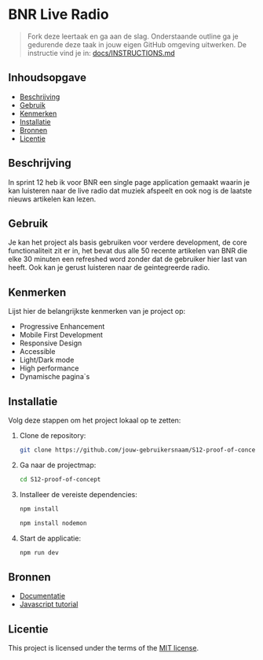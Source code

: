 # BNR Live Radio
> Fork deze leertaak en ga aan de slag. Onderstaande outline ga je gedurende deze taak in jouw eigen GitHub omgeving uitwerken. De instructie vind je in: [docs/INSTRUCTIONS.md](docs/INSTRUCTIONS.md)

## Inhoudsopgave
- [Beschrijving](#beschrijving)
- [Gebruik](#gebruik)
- [Kenmerken](#kenmerken)
- [Installatie](#installatie)
- [Bronnen](#bronnen)
- [Licentie](#licentie)

## Beschrijving
In sprint 12 heb ik voor BNR een single page application gemaakt waarin je kan luisteren naar de live radio dat muziek afspeelt en ook nog is de laatste nieuws artikelen kan lezen.

## Gebruik
Je kan het project als basis gebruiken voor verdere development, de core functionaliteit zit er in, het bevat dus alle 50 recente artikelen van BNR die elke 30 minuten een refreshed word zonder dat de gebruiker hier last van heeft.
Ook kan je gerust luisteren naar de geintegreerde radio.

## Kenmerken
Lijst hier de belangrijkste kenmerken van je project op:
- Progressive Enhancement
- Mobile First Development
- Responsive Design
- Accessible
- Light/Dark mode
- High performance
- Dynamische pagina`s

## Installatie
Volg deze stappen om het project lokaal op te zetten:
1. Clone de repository:
   ```bash
   git clone https://github.com/jouw-gebruikersnaam/S12-proof-of-concept.git
   ```
2. Ga naar de projectmap:
   ```bash
   cd S12-proof-of-concept
   ```
3. Installeer de vereiste dependencies:
   ```bash
   npm install
   ```
   ```bash
   npm install nodemon
   ```
   
4. Start de applicatie:
   ```bash
   npm run dev
   ```

## Bronnen
- [Documentatie](https://github.com/KaanKalmi/S12-proof-of-concept/wiki)
- [Javascript tutorial](https://learnjavascript.online/)

## Licentie
This project is licensed under the terms of the [MIT license](https://github.com/KaanKalmi/S12-proof-of-concept/blob/main/LICENSE).
